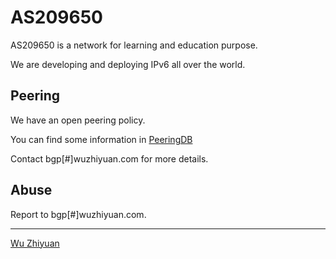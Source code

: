 # AS209650

AS209650 is a network for learning and education purpose.

We are developing and deploying IPv6 all over the world.

## Peering

We have an open peering policy.

You can find some information in [PeeringDB](https://www.peeringdb.com/asn/209650)

Contact bgp[#]wuzhiyuan.com for more details.

## Abuse

Report to bgp[#]wuzhiyuan.com.


------------

[Wu Zhiyuan](https://www.wuzhiyuan.com)
